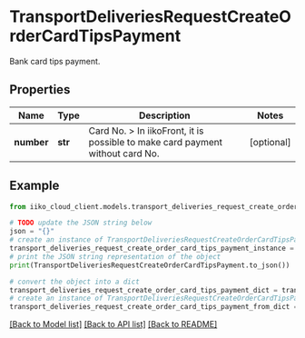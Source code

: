 # TransportDeliveriesRequestCreateOrderCardTipsPayment

Bank card tips payment.

## Properties

Name | Type | Description | Notes
------------ | ------------- | ------------- | -------------
**number** | **str** | Card No.  &gt; In iikoFront, it is possible to make card payment without card No. | [optional] 

## Example

```python
from iiko_cloud_client.models.transport_deliveries_request_create_order_card_tips_payment import TransportDeliveriesRequestCreateOrderCardTipsPayment

# TODO update the JSON string below
json = "{}"
# create an instance of TransportDeliveriesRequestCreateOrderCardTipsPayment from a JSON string
transport_deliveries_request_create_order_card_tips_payment_instance = TransportDeliveriesRequestCreateOrderCardTipsPayment.from_json(json)
# print the JSON string representation of the object
print(TransportDeliveriesRequestCreateOrderCardTipsPayment.to_json())

# convert the object into a dict
transport_deliveries_request_create_order_card_tips_payment_dict = transport_deliveries_request_create_order_card_tips_payment_instance.to_dict()
# create an instance of TransportDeliveriesRequestCreateOrderCardTipsPayment from a dict
transport_deliveries_request_create_order_card_tips_payment_from_dict = TransportDeliveriesRequestCreateOrderCardTipsPayment.from_dict(transport_deliveries_request_create_order_card_tips_payment_dict)
```
[[Back to Model list]](../README.md#documentation-for-models) [[Back to API list]](../README.md#documentation-for-api-endpoints) [[Back to README]](../README.md)


